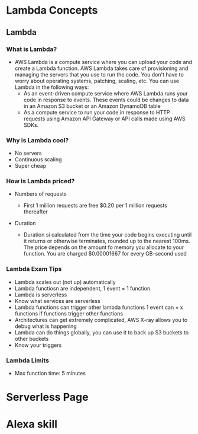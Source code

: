 # Lambda Concepts

## Lambda
### What is Lambda?
* AWS Lambda is a compute service where you can upload your code and create a Lambda function. AWS Lambda takes care of provisioning and managing the servers that you use to run the code. You don't have to worry about operating systems, patching, scaling, etc. You can use Lambda in the following ways:
    * As an event-driven compute service where AWS Lambda runs your code in response to events. These events could be changes to data in an Amazon S3 bucket or an Amazon DynamoDB table
    * As a compute service to run your code in response to HTTP requests using Amazon API Gateway or API calls made using AWS SDKs.
### Why is Lambda cool?
* No servers
* Continuous scaling
* Super cheap
### How is Lambda priced?
* Numbers of requests
    * First 1 million requests are free $0.20 per 1 million requests thereafter

* Duration
    * Duration si calculated from the time your code begins executing until it returns or otherwise terminates, rounded up to the nearest 100ms. The price depends on the amount fo memory you allocate to your function. You are charged $0.00001667 for every GB-second used
### Lambda Exam Tips
* Lambda scales out (not up) automatically
* Lambda functiosn are independent, 1 event = 1 function
* Lambda is serverless
* Know what services are serverless
* Lambda functions can trigger other lambda functions 1 event can = x functions if functions trigger other functions
* Architectures can get extremely complicated, AWS X-ray allows you to debug what is happening
* Lambda can do things globally, you can use it to back up S3 buckets to other buckets
* Know your triggers
### Lambda Limits
* Max function time: 5 minutes

# Serverless Page
# Alexa skill

